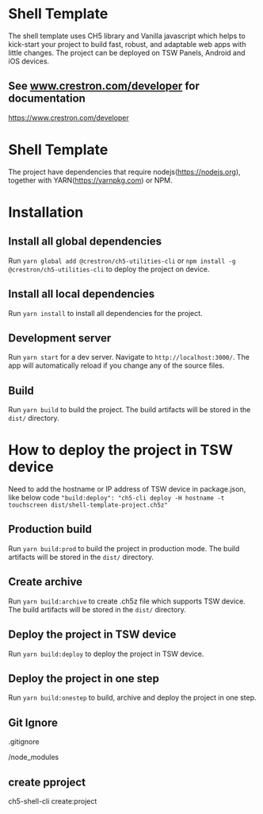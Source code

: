 # Shell Template

The shell template uses CH5 library and Vanilla javascript which helps to kick-start your project to build fast, robust, and adaptable web apps with little changes. The project can be deployed on TSW Panels, Android and iOS devices.
 
## See www.crestron.com/developer for documentation

https://www.crestron.com/developer

# Shell Template

The project have dependencies that require nodejs(https://nodejs.org), together with YARN(https://yarnpkg.com) or NPM.

# Installation

## Install all global dependencies

Run `yarn global add @crestron/ch5-utilities-cli` or `npm install -g @crestron/ch5-utilities-cli` to deploy the project on device.

## Install all local dependencies

Run `yarn install` to install all dependencies for the project.

## Development server

Run `yarn start` for a dev server. Navigate to `http://localhost:3000/`. The app will automatically reload if you change any of the source files.

## Build

Run `yarn build` to build the project. The build artifacts will be stored in the `dist/` directory.

# How to deploy the project in TSW device

Need to add the hostname or IP address of TSW device in package.json, like below code
`"build:deploy": "ch5-cli deploy -H hostname -t touchscreen dist/shell-template-project.ch5z"`

## Production build

Run `yarn build:prod` to build the project in production mode. The build artifacts will be stored in the `dist/` directory.

## Create archive

Run `yarn build:archive` to create .ch5z file which supports TSW device. The build artifacts will be stored in the `dist/` directory.

## Deploy the project in TSW device

Run `yarn build:deploy` to deploy the project in TSW device.

## Deploy the project in one step

Run `yarn build:onestep` to build, archive and deploy the project in one step.

## Git Ignore
.gitignore

/node_modules

## create pproject
ch5-shell-cli create:project
